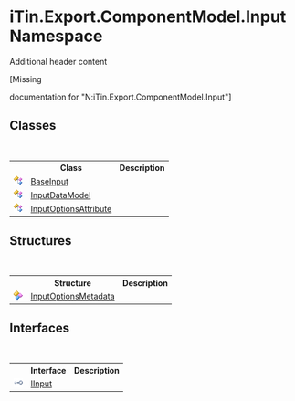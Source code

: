 # iTin.Export.ComponentModel.Input Namespace
Additional header content 

\[Missing <summary> documentation for "N:iTin.Export.ComponentModel.Input"\]


## Classes
&nbsp;<table><tr><th></th><th>Class</th><th>Description</th></tr><tr><td>![Public class](media/pubclass.gif "Public class")</td><td><a href="44e555c3-74d2-568c-ea52-6807eeb2c931">BaseInput</a></td><td /></tr><tr><td>![Public class](media/pubclass.gif "Public class")</td><td><a href="413820bc-4f38-b1e8-854c-9d26d2818a2b">InputDataModel</a></td><td /></tr><tr><td>![Public class](media/pubclass.gif "Public class")</td><td><a href="52641a4f-6791-415b-f269-a3120f135e96">InputOptionsAttribute</a></td><td /></tr></table>

## Structures
&nbsp;<table><tr><th></th><th>Structure</th><th>Description</th></tr><tr><td>![Public structure](media/pubstructure.gif "Public structure")</td><td><a href="3f556533-f2b1-e5e6-2133-0399207aad93">InputOptionsMetadata</a></td><td /></tr></table>

## Interfaces
&nbsp;<table><tr><th></th><th>Interface</th><th>Description</th></tr><tr><td>![Public interface](media/pubinterface.gif "Public interface")</td><td><a href="8a1c3b0a-f3c7-3f02-19ab-0dab133b8dd5">IInput</a></td><td /></tr></table>&nbsp;
